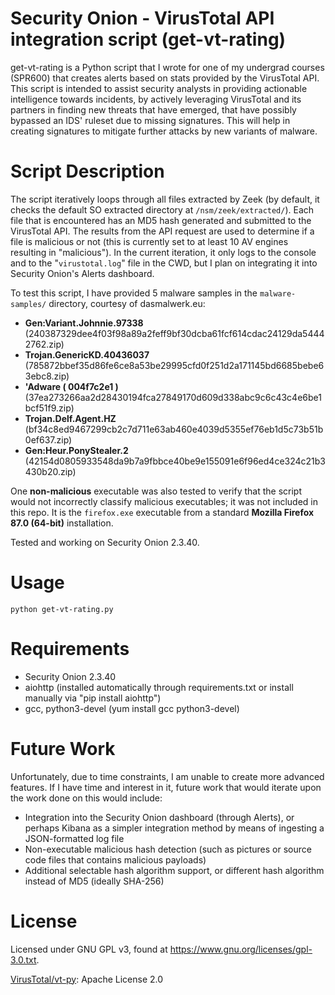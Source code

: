 # Security Onion - VirusTotal API integration script (get-vt-rating)

get-vt-rating is a Python script that I wrote for one of my undergrad courses (SPR600) that creates alerts based on stats provided by the VirusTotal API. This script is intended to assist security analysts in providing actionable intelligence towards incidents, by actively leveraging VirusTotal and its partners in finding new threats that have emerged, that have possibly bypassed an IDS' ruleset due to missing signatures. This will help in creating signatures to mitigate further attacks by new variants of malware.

# Script Description

The script iteratively loops through all files extracted by Zeek (by default, it checks the default SO extracted directory at `/nsm/zeek/extracted/`). Each file that is encountered has an MD5 hash generated and submitted to the VirusTotal API. The results from the API request are used to determine if a file is malicious or not (this is currently set to at least 10 AV engines resulting in "malicious"). In the current iteration, it only logs to the console and to the "`virustotal.log`" file in the CWD, but I plan on integrating it into Security Onion's Alerts dashboard.

To test this script, I have provided 5 malware samples in the `malware-samples/` directory, courtesy of dasmalwerk.eu:
- **Gen:Variant.Johnnie.97338** (240387329dee4f03f98a89a2feff9bf30dcba61fcf614cdac24129da54442762.zip)
- **Trojan.GenericKD.40436037** (785872bbef35d86fe6ce8a53be29995cfd0f251d2a171145bd6685bebe63ebc8.zip)
- **'Adware ( 004f7c2e1 )** (37ea273266aa2d28430194fca27849170d609d338abc9c6c43c4e6be1bcf51f9.zip)
- **Trojan.Delf.Agent.HZ** (bf34c8ed9467299cb2c7d711e63ab460e4039d5355ef76eb1d5c73b51b0ef637.zip)
- **Gen:Heur.PonyStealer.2** (42154d0805933548da9b7a9fbbce40be9e155091e6f96ed4ce324c21b3430b20.zip)

One **non-malicious** executable was also tested to verify that the script would not incorrectly classify malicious executables; it was not included in this repo. It is the `firefox.exe` executable from a standard **Mozilla Firefox 87.0 (64-bit)** installation.

Tested and working on Security Onion 2.3.40. 

# Usage
`python get-vt-rating.py`

# Requirements
- Security Onion 2.3.40
- aiohttp (installed automatically through requirements.txt or install manually via "pip install aiohttp")
- gcc, python3-devel (yum install gcc python3-devel)

# Future Work

Unfortunately, due to time constraints, I am unable to create more advanced features. If I have time and interest in it, future work that would iterate upon the work done on this would include:

-	Integration into the Security Onion dashboard (through Alerts), or perhaps Kibana as a simpler integration method by means of ingesting a JSON-formatted log file
-	Non-executable malicious hash detection (such as pictures or source code files that contains malicious payloads)
-	Additional selectable hash algorithm support, or different hash algorithm instead of MD5 (ideally SHA-256)


# License
Licensed under GNU GPL v3, found at https://www.gnu.org/licenses/gpl-3.0.txt.

[VirusTotal/vt-py](https://github.com/VirusTotal/vt-py/blob/master/LICENSE): Apache License 2.0
